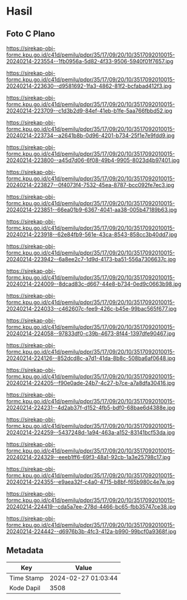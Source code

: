 # Hasil

## Foto C Plano

https://sirekap-obj-formc.kpu.go.id/c41d/pemilu/pdpr/35/17/09/20/10/3517092010015-20240214-223554--1fb0956a-5d82-4f33-9506-5940f01f7657.jpg

https://sirekap-obj-formc.kpu.go.id/c41d/pemilu/pdpr/35/17/09/20/10/3517092010015-20240214-223630--d9581692-1fa3-4862-81f2-bcfabad412f3.jpg

https://sirekap-obj-formc.kpu.go.id/c41d/pemilu/pdpr/35/17/09/20/10/3517092010015-20240214-223709--c1d3b2d9-84ef-41eb-b1fe-5aa766fbbd52.jpg

https://sirekap-obj-formc.kpu.go.id/c41d/pemilu/pdpr/35/17/09/20/10/3517092010015-20240214-223734--a2641b8b-0d96-4201-b734-25f1e7e9fdd9.jpg

https://sirekap-obj-formc.kpu.go.id/c41d/pemilu/pdpr/35/17/09/20/10/3517092010015-20240214-223800--a45d7d06-6f08-49b4-9905-8023d4b97401.jpg

https://sirekap-obj-formc.kpu.go.id/c41d/pemilu/pdpr/35/17/09/20/10/3517092010015-20240214-223827--0f4073f4-7532-45ea-8787-bcc092fe7ec3.jpg

https://sirekap-obj-formc.kpu.go.id/c41d/pemilu/pdpr/35/17/09/20/10/3517092010015-20240214-223851--66ea01b9-6367-4041-aa38-005b47189b63.jpg

https://sirekap-obj-formc.kpu.go.id/c41d/pemilu/pdpr/35/17/09/20/10/3517092010015-20240214-223918--62e84fb9-561e-43ca-8543-858cc3b40dd7.jpg

https://sirekap-obj-formc.kpu.go.id/c41d/pemilu/pdpr/35/17/09/20/10/3517092010015-20240214-223942--6a8ee2c7-1d9d-4173-ba51-556a7306637c.jpg

https://sirekap-obj-formc.kpu.go.id/c41d/pemilu/pdpr/35/17/09/20/10/3517092010015-20240214-224009--8dcad83c-d667-44e8-b734-0ed9c0663b98.jpg

https://sirekap-obj-formc.kpu.go.id/c41d/pemilu/pdpr/35/17/09/20/10/3517092010015-20240214-224033--c462607c-fee9-426c-b45e-99bac565f677.jpg

https://sirekap-obj-formc.kpu.go.id/c41d/pemilu/pdpr/35/17/09/20/10/3517092010015-20240214-224058--97833df0-c39b-4673-8f44-1397dfe90467.jpg

https://sirekap-obj-formc.kpu.go.id/c41d/pemilu/pdpr/35/17/09/20/10/3517092010015-20240214-224126--852dcd8c-a7d1-41da-8b8c-508ba6af0648.jpg

https://sirekap-obj-formc.kpu.go.id/c41d/pemilu/pdpr/35/17/09/20/10/3517092010015-20240214-224205--f90e0ade-24b7-4c27-b7ce-a7a8dfa30416.jpg

https://sirekap-obj-formc.kpu.go.id/c41d/pemilu/pdpr/35/17/09/20/10/3517092010015-20240214-224231--4d2ab37f-d152-4fb5-bdf0-68bae6d4388e.jpg

https://sirekap-obj-formc.kpu.go.id/c41d/pemilu/pdpr/35/17/09/20/10/3517092010015-20240214-224259--5437248d-1a94-463a-a152-83141bcf53da.jpg

https://sirekap-obj-formc.kpu.go.id/c41d/pemilu/pdpr/35/17/09/20/10/3517092010015-20240214-224329--eeeb1ff6-69f3-48a1-92cb-1a3e25798c17.jpg

https://sirekap-obj-formc.kpu.go.id/c41d/pemilu/pdpr/35/17/09/20/10/3517092010015-20240214-224355--e9aea32f-c4a0-4715-b8bf-f65b980c4e7e.jpg

https://sirekap-obj-formc.kpu.go.id/c41d/pemilu/pdpr/35/17/09/20/10/3517092010015-20240214-224419--cda5a7ee-278d-4466-bc65-fbb35747ce38.jpg

https://sirekap-obj-formc.kpu.go.id/c41d/pemilu/pdpr/35/17/09/20/10/3517092010015-20240214-224442--d6976b3b-4fc3-412a-b990-99bcf0a9368f.jpg


## Metadata

| Key        | Value               |
| ---------- | ------------------- |
| Time Stamp | 2024-02-27 01:03:44 |
| Kode Dapil | 3508                |




